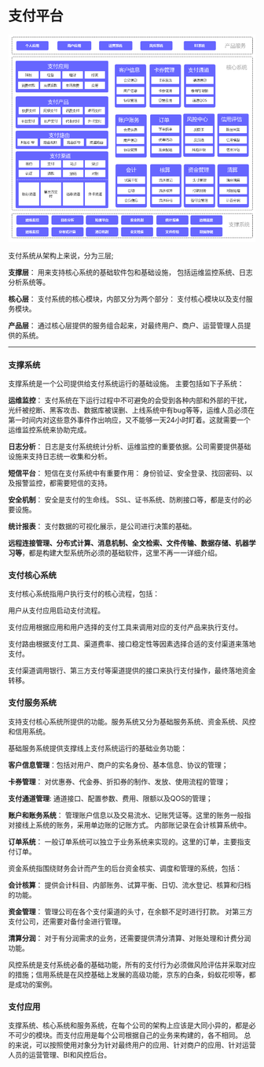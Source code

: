# 支付平台


![](./images/支付平台架构.png)



支付系统从架构上来说，分为三层;

**支撑层**： 用来支持核心系统的基础软件包和基础设施， 包括运维监控系统、日志分析系统等。

**核心层**： 支付系统的核心模块，内部又分为两个部分： 支付核心模块以及支付服务模块。

**产品层**： 通过核心层提供的服务组合起来，对最终用户、商户、运营管理人员提供的系统。

---------------------

### 支撑系统

支撑系统是一个公司提供给支付系统运行的基础设施。 主要包括如下子系统：

**运维监控**： 支付系统在下运行过程中不可避免的会受到各种内部和外部的干扰，光纤被挖断、黑客攻击、数据库被误删、上线系统中有bug等等，运维人员必须在第一时间内对这些意外事件作出响应，又不能够一天24小时盯着。这就需要一个运维监控系统来协助完成。

**日志分析**： 日志是支付系统统计分析、运维监控的重要依据。公司需要提供基础设施来支持日志统一收集和分析。

**短信平台**： 短信在支付系统中有重要作用： 身份验证、安全登录、找回密码、以及报警监控，都需要短信的支持。

**安全机制**： 安全是支付的生命线。 SSL、证书系统、防刷接口等，都是支付的必要设施。

**统计报表**： 支付数据的可视化展示，是公司进行决策的基础。

**远程连接管理、分布式计算、消息机制、全文检索、文件传输、数据存储、机器学习等**，都是构建大型系统所必须的基础软件，这里不再一一详细介绍。

### 支付核心系统

支付核心系统指用户执行支付的核心流程，包括：

用户从支付应用启动支付流程。

支付应用根据应用和用户选择的支付工具来调用对应的支付产品来执行支付。

支付路由根据支付工具、渠道费率、接口稳定性等因素选择合适的支付渠道来落地支付。

支付渠道调用银行、第三方支付等渠道提供的接口来执行支付操作，最终落地资金转移。

### 支付服务系统

支持支付核心系统所提供的功能。服务系统又分为基础服务系统、资金系统、风控和信用系统。

基础服务系统提供支撑线上支付系统运行的基础业务功能：

**客户信息管理**：包括对用户、商户的实名身份、基本信息、协议的管理；

**卡券管理**： 对优惠券、代金券、折扣券的制作、发放、使用流程的管理；

**支付通道管理**: 通道接口、配置参数、费用、限额以及QOS的管理；

**账户和账务系统**： 管理账户信息以及交易流水、记账凭证等。这里的账务一般指对接线上系统的账务，采用单边账的记账方式。 内部账记录在会计核算系统中。

**订单系统**： 一般订单系统可以独立于业务系统来实现的。这里的订单，主要指支付订单。

资金系统指围绕财务会计而产生的后台资金核实、调度和管理的系统，包括：

**会计核算**： 提供会计科目、内部账务、试算平衡、日切、流水登记、核算和归档的功能。

**资金管理**： 管理公司在各个支付渠道的头寸，在余额不足时进行打款。 对第三方支付公司，还需要对备付金进行管理。

**清算分润**： 对于有分润需求的业务，还需要提供清分清算、对账处理和计费分润功能。

风控系统是支付系统必备的基础功能，所有的支付行为必须做风险评估并采取对应的措施；信用系统是在风控基础上发展的高级功能，京东的白条，蚂蚁花呗等，都是成功的案例。

### 支付应用

支撑系统、核心系统和服务系统，在每个公司的架构上应该是大同小异的，都是必不可少的模块。而支付应用是每个公司根据自己的业务来构建的，各不相同。 总的来说，可以按照使用对象分为针对最终用户的应用、针对商户的应用、针对运营人员的运营管理、BI和风控后台。
